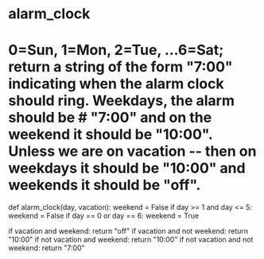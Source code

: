 # alarm_clock
# 0=Sun, 1=Mon, 2=Tue, ...6=Sat; return a string of the form "7:00" indicating when the alarm clock should ring. Weekdays, the alarm should be # "7:00" and on the weekend it should be "10:00". Unless we are on vacation -- then on weekdays it should be "10:00" and weekends it should be "off".
def alarm_clock(day, vacation):
  weekend = False
  if day >= 1 and day <= 5:
    weekend = False
  if day == 0 or day == 6:
    weekend = True
    
  if vacation and weekend: 
    return "off"
  if vacation and not weekend: 
    return "10:00"
  if not vacation and weekend: 
    return "10:00"
  if not vacation and not weekend:
    return "7:00"
